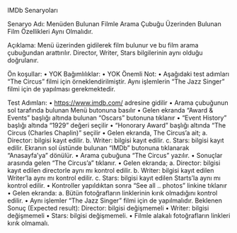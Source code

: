 IMDb Senaryoları

Senaryo Adı: Menüden Bulunan Filmle Arama Çubuğu Üzerinden Bulunan Film Özellikleri Aynı Olmalıdır.

Açıklama: Menü üzerinden gidilerek film bulunur ve bu film arama çubuğundan arattırılır. Director, Writer, Stars bilgilerinin aynı olduğu doğrulanır.

Ön koşullar:
• YOK
Bağımlılıklar:
• YOK
Önemli Not:
• Aşağıdaki test adımları “The Circus” filmi için örneklendirilmiştir. Aynı
işlemlerin “The Jazz Singer” filmi için de yapılması gerekmektedir.

Test Adımları:
• https://www.imdb.com/ adresine gidilir
• Arama çubuğunun sol tarafında bulunan Menü butonuna basılır
• Gelen ekranda “Award & Events” başlığı altında bulunan “Oscars” butonuna
tıklanır
• “Event History” başlığı altında “1929” değeri seçilir
• “Honorary Award” başlığı altında “The Circus (Charles Chaplin)” seçilir
• Gelen ekranda, The Circus’a ait;
a. Director: bilgisi kayıt edilir.
b. Writer: bilgisi kayıt edilir.
c. Stars: bilgisi kayıt edilir.
Ekranın sol üstünde bulunan “IMDb” butonuna tıklanarak “Anasayfa’ya”
dönülür.
• Arama çubuğuna “The Circus” yazılır.
• Sonuçlar arasında gelen “The Circus’a” tıklanır.
• Gelen ekranda;
a. Director: bilgisi kayıt edilen directorle aynı mı kontrol edilir.
b. Writer: bilgisi kayıt edilen Writer’la aynı mı kontrol edilir.
c. Stars: bilgisi kayıt edilen Starts’la aynı mı kontrol edilir.
• Kontroller yapıldıktan sonra “See all .. photos” linkine tıklanır
• Gelen ekranda:
a. Bütün fotoğrafların linklerinin kırık olmadığını kontrol edilir.
• Aynı işlemler “The Jazz Singer” filmi için de yapılmalıdır.
Beklenen Sonuç (Expected result):
Director: bilgisi değişmemeli
• Writer: bilgisi değişmemeli
• Stars: bilgisi değişmemeli.
• Filmle alakalı fotoğrafların linkleri kırık olmamalı.
